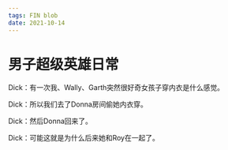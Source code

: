 ```yaml
---
tags: FIN blob
date: 2021-10-14
---
```


# 男子超级英雄日常

Dick：有一次我、Wally、Garth突然很好奇女孩子穿内衣是什么感觉。

Dick：所以我们去了Donna房间偷她内衣穿。

Dick：然后Donna回来了。

Dick：可能这就是为什么后来她和Roy在一起了。
